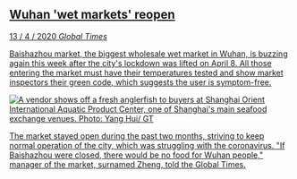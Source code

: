 <a class='link' href='https://archive.is/5xoDe'>
<article>

## Wuhan 'wet markets' reopen

<time datetime=2020-04-13>13 / 4 / 2020</time>
<em class='source'>Global Times</em>

Baishazhou market, the biggest wholesale wet market in Wuhan, is buzzing again
this week after the city's lockdown was lifted on April 8. All those entering
the market must have their temperatures tested and show market inspectors their
green code, which suggests the user is symptom-free.

![](wet-market.jpg "A vendor shows off a fresh anglerfish to buyers at Shanghai Orient International Aquatic Product Center, one of Shanghai's main seafood exchange venues. Photo: Yang Hui/ GT")

The market stayed open during the past two months, striving to keep normal
operation of the city, which was struggling with the coronavirus. "If
Baishazhou were closed, there would be no food for Wuhan people," manager of
the market, surnamed Zheng, told the Global Times.

</article>
</a>
